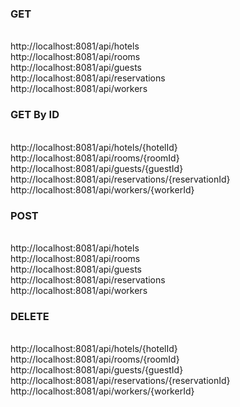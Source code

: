 <h3>GET</h3><br>
http://localhost:8081/api/hotels<br>
http://localhost:8081/api/rooms<br>
http://localhost:8081/api/guests<br>
http://localhost:8081/api/reservations<br>
http://localhost:8081/api/workers<br>
<h3>GET By ID</h3><br>
http://localhost:8081/api/hotels/{hotelId}<br>
http://localhost:8081/api/rooms/{roomId}<br>
http://localhost:8081/api/guests/{guestId}<br>
http://localhost:8081/api/reservations/{reservationId}<br>
http://localhost:8081/api/workers/{workerId}<br>
<h3>POST</h3><br>
http://localhost:8081/api/hotels<br>
http://localhost:8081/api/rooms<br>
http://localhost:8081/api/guests<br>
http://localhost:8081/api/reservations<br>
http://localhost:8081/api/workers<br>
<h3>DELETE</h3><br>
http://localhost:8081/api/hotels/{hotelId}<br>
http://localhost:8081/api/rooms/{roomId}<br>
http://localhost:8081/api/guests/{guestId}<br>
http://localhost:8081/api/reservations/{reservationId}<br>
http://localhost:8081/api/workers/{workerId}<br>
